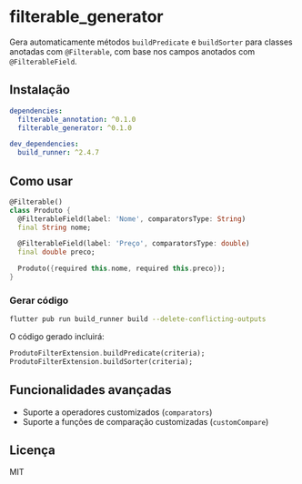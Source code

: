 # filterable_generator

Gera automaticamente métodos `buildPredicate` e `buildSorter` para classes anotadas com `@Filterable`, com base nos campos anotados com `@FilterableField`.

## Instalação

```yaml
dependencies:
  filterable_annotation: ^0.1.0
  filterable_generator: ^0.1.0

dev_dependencies:
  build_runner: ^2.4.7
```

## Como usar

```dart
@Filterable()
class Produto {
  @FilterableField(label: 'Nome', comparatorsType: String)
  final String nome;

  @FilterableField(label: 'Preço', comparatorsType: double)
  final double preco;

  Produto({required this.nome, required this.preco});
}
```

### Gerar código

```bash
flutter pub run build_runner build --delete-conflicting-outputs
```

O código gerado incluirá:

```dart
ProdutoFilterExtension.buildPredicate(criteria);
ProdutoFilterExtension.buildSorter(criteria);
```

## Funcionalidades avançadas

- Suporte a operadores customizados (`comparators`)
- Suporte a funções de comparação customizadas (`customCompare`)

## Licença

MIT
